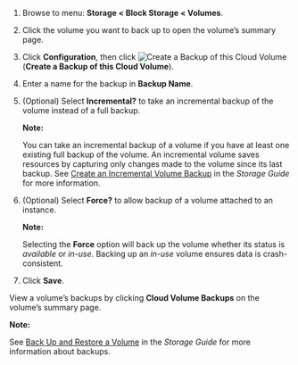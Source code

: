 1.  Browse to menu: **Storage < Block Storage < Volumes**.

2.  Click the volume you want to back up to open the volume’s summary
    page.

3.  Click **Configuration**, then
    click ![Create a Backup of this Cloud
    Volume](../images/volume-icon.png) (**Create a Backup of this Cloud
    Volume**).

4.  Enter a name for the backup in **Backup Name**.

5.  (Optional) Select **Incremental?** to take an incremental backup of
    the volume instead of a full backup.

    **Note:**

    You can take an incremental backup of a volume if you have at least one existing full backup of the volume. An incremental volume saves resources by capturing only changes made to the volume since its last backup. See [Create an Incremental Volume Backup](https://access.redhat.com/documentation/en-us/red_hat_openstack_platform/11/html/storage_guide/ch-cinder#section-create-volume-backup-incremental)
    in the *Storage Guide* for more information.

6.  (Optional) Select **Force?** to allow backup of a volume attached to an instance.

    **Note:**

    Selecting the **Force** option will back up the volume whether its status is *available* or *in-use*. Backing up an *in-use* volume ensures data is crash-consistent.

7.  Click **Save**.

View a volume’s backups by clicking **Cloud Volume Backups** on the volume’s summary page.

**Note:**

See [Back Up and Restore a Volume](https://access.redhat.com/documentation/en-us/red_hat_openstack_platform/11/html/storage_guide/ch-cinder#section-volumes-advanced-backup)
in the *Storage Guide* for more information about backups.
